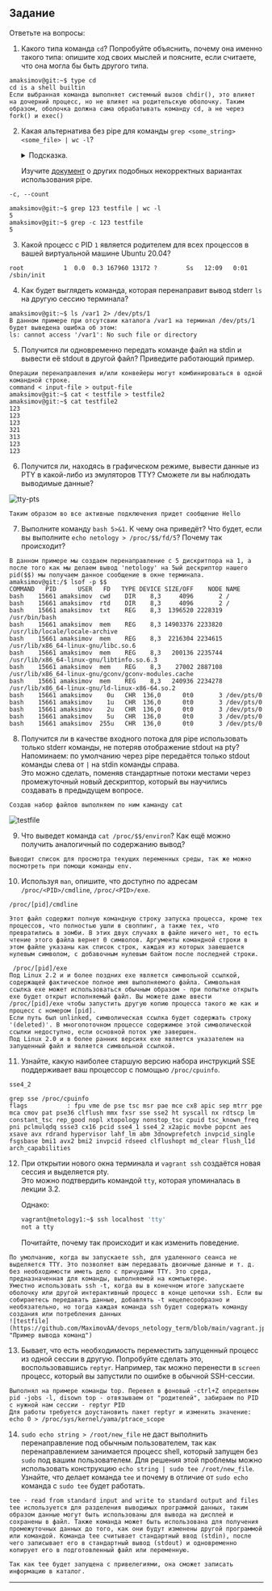 ## Задание

Ответьте на вопросы:

1. Какого типа команда `cd`? Попробуйте объяснить, почему она именно такого типа: опишите ход своих мыслей и поясните, если считаете, что она могла бы быть другого типа. 
```
amaksimov@git:~$ type cd
cd is a shell builtin
Если выбранная команда выполняет системный вызов chdir(), это влияет на дочерний процесс, но не влияет на родительскую оболочку. Таким образом, оболочка должна сама обрабатывать команду cd, а не через fork() и exec()  
```

2. Какая альтернатива без pipe для команды `grep <some_string> <some_file> | wc -l`?   

	<details>
	<summary>Подсказка.</summary>

	`man grep` поможет в ответе на этот вопрос. 

	</details>
	
	Изучите [документ](http://www.smallo.ruhr.de/award.html) о других подобных некорректных вариантах использования pipe.  
```	
-c, --count  

amaksimov@git:~$ grep 123 testfile | wc -l
5
amaksimov@git:~$ grep -c 123 testfile
5
```

3. Какой процесс с PID `1` является родителем для всех процессов в вашей виртуальной машине Ubuntu 20.04?  
```
root           1  0.0  0.3 167960 13172 ?        Ss   12:09   0:01 /sbin/init
```

4. Как будет выглядеть команда, которая перенаправит вывод stderr `ls` на другую сессию терминала?  
```
amaksimov@git:~$ ls /var1 2> /dev/pts/1
В данном примере при отсутсвии каталога /var1 на терминал /dev/pts/1 будет выведена ошибка об этом:
ls: cannot access '/var1': No such file or directory
```

5. Получится ли одновременно передать команде файл на stdin и вывести её stdout в другой файл? Приведите работающий пример.  
```
Операции перенаправления и/или конвейеры могут комбинироваться в одной командной строке.
command < input-file > output-file
amaksimov@git:~$ cat < testfile > testfile2
amaksimov@git:~$ cat testfile2
123
123
123
321
313
123
123
```

6. Получится ли, находясь в графическом режиме, вывести данные из PTY в какой-либо из эмуляторов TTY? Сможете ли вы наблюдать выводимые данные?  

![tty-pts](https://github.com/MaximovAA/devops_netology_term/blob/main/tty-pts.jpg "Пример вывода команд")
```
Таким образом во все активные подключения придет сообщение Hello
```

7. Выполните команду `bash 5>&1`. К чему она приведёт? Что будет, если вы выполните `echo netology > /proc/$$/fd/5`? Почему так происходит?  
```
В данном примере мы создаем перенаправление с 5 дискритпора на 1, а после того как мы делаем вывод 'netology' на 5ый дескриптор нашего pid($$) мы получаем данное сообщение в окне терминала.
amaksimov@git:/$ lsof -p $$
COMMAND   PID      USER   FD   TYPE DEVICE SIZE/OFF    NODE NAME
bash    15661 amaksimov  cwd    DIR    8,3     4096       2 /
bash    15661 amaksimov  rtd    DIR    8,3     4096       2 /
bash    15661 amaksimov  txt    REG    8,3  1396520 2228319 /usr/bin/bash
bash    15661 amaksimov  mem    REG    8,3 14903376 2233820 /usr/lib/locale/locale-archive
bash    15661 amaksimov  mem    REG    8,3  2216304 2234615 /usr/lib/x86_64-linux-gnu/libc.so.6
bash    15661 amaksimov  mem    REG    8,3   200136 2235744 /usr/lib/x86_64-linux-gnu/libtinfo.so.6.3
bash    15661 amaksimov  mem    REG    8,3    27002 2887108 /usr/lib/x86_64-linux-gnu/gconv/gconv-modules.cache
bash    15661 amaksimov  mem    REG    8,3   240936 2234278 /usr/lib/x86_64-linux-gnu/ld-linux-x86-64.so.2
bash    15661 amaksimov    0u   CHR  136,0      0t0       3 /dev/pts/0
bash    15661 amaksimov    1u   CHR  136,0      0t0       3 /dev/pts/0
bash    15661 amaksimov    2u   CHR  136,0      0t0       3 /dev/pts/0
bash    15661 amaksimov    5u   CHR  136,0      0t0       3 /dev/pts/0
bash    15661 amaksimov  255u   CHR  136,0      0t0       3 /dev/pts/0
```

8. Получится ли в качестве входного потока для pipe использовать только stderr команды, не потеряв отображение stdout на pty?  
	Напоминаем: по умолчанию через pipe передаётся только stdout команды слева от `|` на stdin команды справа.  
Это можно сделать, поменяв стандартные потоки местами через промежуточный новый дескриптор, который вы научились создавать в предыдущем вопросе.  
```
Создав набор файлов выполняем по ним каманду cat
```
![testfile](https://github.com/MaximovAA/devops_netology_term/blob/main/testfile.jpg "Пример вывода команд")

9. Что выведет команда `cat /proc/$$/environ`? Как ещё можно получить аналогичный по содержанию вывод?  
```
Выводит список для просмотра текущих переменных среды, так же можно посмотреть при помощи команды env.
```

10. Используя `man`, опишите, что доступно по адресам `/proc/<PID>/cmdline`, `/proc/<PID>/exe`.  
```
/proc/[pid]/cmdline

Этот файл содержит полную командную строку запуска процесса, кроме тех процессов, что полностью ушли в своппинг, а также тех, что превратились в зомби. В этих двух случаях в файле ничего нет, то есть чтение этого файла вернет 0 символов. Аргументы командной строки в этом файле указаны как список строк, каждая из которых завешается нулевым символом, с добавочным нулевым байтом после последней строки.

 /proc/[pid]/exe
Под Linux 2.2 и и более поздних exe является символьной ссылкой, содержащей фактическое полное имя выполняемого файла. Символьная ссылка exe может использоваться обычным образом - при попытке открыть exe будет открыт исполняемый файл. Вы можете даже ввести /proc/[pid]/exe чтобы запустить другую копию процесса такого же как и процесс с номером [pid].
Если путь был unlinked, символическая ссылка будет содержать строку '(deleted)'. В многопоточном процессе содержимое этой символической ссылки недоступно, если основной поток уже завершен.
Под Linux 2.0 и в более ранних версиях exe является указателем на запущенный файл и является символьной ссылкой.
```

11. Узнайте, какую наиболее старшую версию набора инструкций SSE поддерживает ваш процессор с помощью `/proc/cpuinfo`.  
```
sse4_2

grep sse /proc/cpuinfo
flags           : fpu vme de pse tsc msr pae mce cx8 apic sep mtrr pge mca cmov pat pse36 clflush mmx fxsr sse sse2 ht syscall nx rdtscp lm constant_tsc rep_good nopl xtopology nonstop_tsc cpuid tsc_known_freq pni pclmulqdq ssse3 cx16 pcid sse4_1 sse4_2 x2apic movbe popcnt aes xsave avx rdrand hypervisor lahf_lm abm 3dnowprefetch invpcid_single fsgsbase bmi1 avx2 bmi2 invpcid rdseed clflushopt md_clear flush_l1d arch_capabilities

```

12. При открытии нового окна терминала и `vagrant ssh` создаётся новая сессия и выделяется pty.  
	Это можно подтвердить командой `tty`, которая упоминалась в лекции 3.2.  
	
	Однако:

    ```bash
	vagrant@netology1:~$ ssh localhost 'tty'
	not a tty
    ```

	Почитайте, почему так происходит и как изменить поведение.  
```
По умолчанию, когда вы запускаете ssh, для удаленного сеанса не выделяется TTY. Это позволяет вам передавать двоичные данные и т. д. без необходимости иметь дело с причудами TTY. Это среда, предназначенная для команды, выполняемой на компьютере.
Уместно использовать ssh -t, когда вы в конечном итоге запускаете оболочку или другой интерактивный процесс в конце цепочки ssh. Если вы собираетесь передавать данные, добавлять -t нецелесообразно и необязательно, но тогда каждая команда ssh будет содержать команду создания или потребления данных
![testfile](https://github.com/MaximovAA/devops_netology_term/blob/main/vagrant.jpg "Пример вывода команд")
```
	
13. Бывает, что есть необходимость переместить запущенный процесс из одной сессии в другую. Попробуйте сделать это, воспользовавшись `reptyr`. Например, так можно перенести в `screen` процесс, который вы запустили по ошибке в обычной SSH-сессии.  
```
Выполнял на примере команды top. Перевел в фоновый -ctrl+Z определяем pid -jobs -l, disown top - отвязываем от "родителей", забираем по PID с нужной нам сессии - reptyr PID
Для работы требуется доустановить пакет reptyr и изменить значение:
echo 0 > /proc/sys/kernel/yama/ptrace_scope
```

14. `sudo echo string > /root/new_file` не даст выполнить перенаправление под обычным пользователем, так как перенаправлением занимается процесс shell, который запущен без `sudo` под вашим пользователем. Для решения этой проблемы можно использовать конструкцию `echo string | sudo tee /root/new_file`. Узнайте, что делает команда `tee` и почему в отличие от `sudo echo` команда с `sudo tee` будет работать.
```
tee - read from standard input and write to standard output and files
tee используется для разделения выводимых программой данных, таким образом данные могут быть использованы для вывода на дисплей и сохранены в файл. Также команда может быть использована для получения промежуточных данных до того, как они будут изменены другой программой или командой. Команда tee считывает стандартный ввод (stdin), после чего записывает его в стандартный вывод (stdout) и одновременно копирует его в подготовленный файл или переменную.

Так как tee будет запущена с привелегиями, она сможет записать информацию в каталог.
```
----
